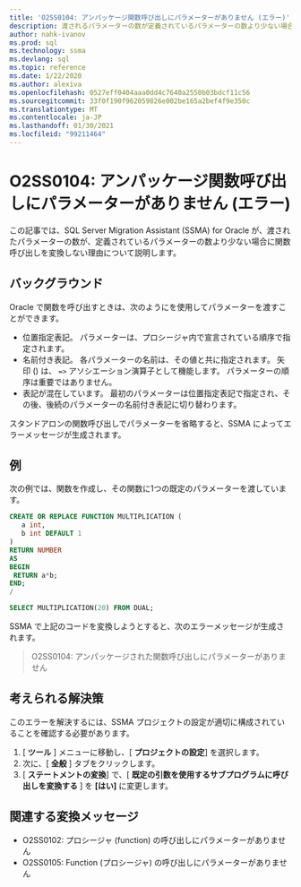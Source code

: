 ```yaml
---
title: 'O2SS0104: アンパッケージ関数呼び出しにパラメーターがありません (エラー)'
description: 渡されるパラメーターの数が定義されているパラメーターの数より少ない場合に、Oracle の SQL Server Migration Assistant (SSMA) が関数呼び出しを変換しない理由について説明します。
author: nahk-ivanov
ms.prod: sql
ms.technology: ssma
ms.devlang: sql
ms.topic: reference
ms.date: 1/22/2020
ms.author: alexiva
ms.openlocfilehash: 0527eff0404aaa0dd4c7640a2550b03bdcf11c56
ms.sourcegitcommit: 33f0f190f962059826e002be165a2bef4f9e350c
ms.translationtype: MT
ms.contentlocale: ja-JP
ms.lasthandoff: 01/30/2021
ms.locfileid: "99211464"
---
```

# <a name="o2ss0104-unpackaged-function-call-is-missing-a-parameter-error"></a>O2SS0104: アンパッケージ関数呼び出しにパラメーターがありません (エラー)

この記事では、SQL Server Migration Assistant (SSMA) for Oracle が、渡されたパラメーターの数が、定義されているパラメーターの数より少ない場合に関数呼び出しを変換しない理由について説明します。

## <a name="background"></a>バックグラウンド

Oracle で関数を呼び出すときは、次のようにを使用してパラメーターを渡すことができます。

* 位置指定表記。 パラメーターは、プロシージャ内で宣言されている順序で指定されます。
* 名前付き表記。 各パラメーターの名前は、その値と共に指定されます。 矢印 () は、 `=>` アソシエーション演算子として機能します。 パラメーターの順序は重要ではありません。
* 表記が混在しています。 最初のパラメーターは位置指定表記で指定され、その後、後続のパラメーターの名前付き表記に切り替わります。

スタンドアロンの関数呼び出しでパラメーターを省略すると、SSMA によってエラーメッセージが生成されます。

## <a name="example"></a>例

次の例では、関数を作成し、その関数に1つの既定のパラメーターを渡しています。

```sql
CREATE OR REPLACE FUNCTION MULTIPLICATION (
   a int,
   b int DEFAULT 1
)
RETURN NUMBER
AS
BEGIN
 RETURN a*b;
END;
/

SELECT MULTIPLICATION(20) FROM DUAL;
```

SSMA で上記のコードを変換しようとすると、次のエラーメッセージが生成されます。

> O2SS0104: アンパッケージされた関数呼び出しにパラメーターがありません

## <a name="possible-remedies"></a>考えられる解決策

このエラーを解決するには、SSMA プロジェクトの設定が適切に構成されていることを確認する必要があります。

1. [ **ツール** ] メニューに移動し、[ **プロジェクトの設定**] を選択します。
2. 次に、[ **全般** ] タブをクリックします。
3. [ **ステートメントの変換**] で、[ **既定の引数を使用するサブプログラムに呼び出しを変換する** ] を **[はい]** に変更します。

## <a name="related-conversion-messages"></a>関連する変換メッセージ

* O2SS0102: プロシージャ (function) の呼び出しにパラメーターがありません
* O2SS0105: Function (プロシージャ) の呼び出しにパラメーターがありません
